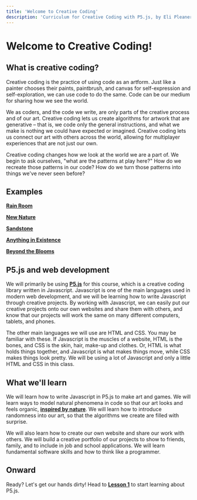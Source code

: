 ```yaml
---
title: 'Welcome to Creative Coding'
description: 'Curriculum for Creative Coding with P5.js, by Eli Pleaner'
---
```


# Welcome to Creative Coding!

## What is creative coding?

Creative coding is the practice of using code as an artform. Just like a painter chooses their paints, paintbrush, and canvas for self-expression and self-exploration, we can use code to do the same. Code can be our medium for sharing how we see the world.

We as coders, and the code we write, are only parts of the creative process and of our art. Creative coding lets us create algorithms for artwork that are generative – that is, we code only the general instructions, and what we make is nothing we could have expected or imagined. Creative coding lets us connect our art with others across the world, allowing for multiplayer experiences that are not just our own.

Creative coding changes how we look at the world we are a part of. We begin to ask ourselves, "what are the patterns at play here?" How do we recreate those patterns in our code? How do we turn those patterns into things we've never seen before?

## Examples

[**Rain Room**](https://www.youtube.com/watch?v=FslABAyj2OA)

[**New Nature**](https://www.facebook.com/watch/?v=1225661097612968)

[**Sandstone**](https://epthree.vercel.app/2d/sandstone)

[**Anything in Existence**](https://www.youtube.com/watch?v=eVQvMEXoBow)

[**Beyond the Blooms**](https://www.youtube.com/watch?v=I4b8xpFQI_o)

## P5.js and web development

We will primarily be using [**P5.js**](https://p5js.org/) for this course, which is a creative coding library written in Javascript. Javascript is one of the main languages used in modern web development, and we will be learning how to write Javascript through creative projects. By working with Javascript, we can easily put our creative projects onto our own websites and share them with others, and know that our projects will work the same on many different computers, tablets, and phones.

The other main languages we will use are HTML and CSS. You may be familiar with these. If Javascript is the muscles of a website, HTML is the bones, and CSS is the skin, hair, make-up and clothes. Or, HTML is what holds things together, and Javascript is what makes things move, while CSS makes things look pretty. We will be using a lot of Javascript and only a little HTML and CSS in this class.

## What we'll learn

We will learn how to write Javascript in P5.js to make art and games. We will learn ways to model natural phenomena in code so that our art looks and feels organic, [**inspired by nature**](natureofcode.com/). We will learn how to introduce randomness into our art, so that the algorithms we create are filled with surprise.

We will also learn how to create our own website and share our work with others. We will build a creative portfolio of our projects to show to friends, family, and to include in job and school applications. We will learn fundamental software skills and how to think like a programmer.

## Onward

Ready? Let's get our hands dirty! Head to [**Lesson 1**](/lesson-1) to start learning about P5.js.
